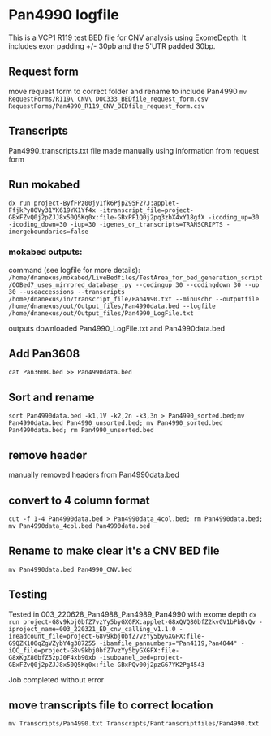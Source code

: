 # Pan4990 logfile
This is a VCP1 R119 test BED file for CNV analysis using ExomeDepth. It includes exon padding +/- 30pb and the 5'UTR padded 30bp.

## Request form
move request form to correct folder and rename to include Pan4990
`mv RequestForms/R119\ CNV\ DOC333_BEDfile_request_form.csv RequestForms/Pan4990_R119_CNV_BEDfile_request_form.csv`

## Transcripts
Pan4990_transcripts.txt file made manually using information from request form

## Run mokabed
`dx run project-ByfFPz00jy1fk6PjpZ95F27J:applet-FfjkPy80Vy31YK619YK1Yf4x -itranscript_file=project-GBxFZvQ0j2pZJJ8x50Q5Kq0x:file-GBxPF1Q0j2pq3zbX4xY18gfX -icoding_up=30 -icoding_down=30 -iup=30 -igenes_or_transcripts=TRANSCRIPTS -imergeboundaries=false`

### mokabed outputs:
command (see logfile for more details):
`/home/dnanexus/mokabed/LiveBedfiles/TestArea_for_bed_generation_script/OOBed7_uses_mirrored_database_.py --codingup 30 --codingdown 30 --up 30 --useaccessions --transcripts /home/dnanexus/in/transcript_file/Pan4990.txt --minuschr --outputfile /home/dnanexus/out/Output_files/Pan4990data.bed --logfile /home/dnanexus/out/Output_files/Pan4990_LogFile.txt `

outputs downloaded Pan4990_LogFile.txt and Pan4990data.bed

## Add Pan3608
`cat Pan3608.bed >> Pan4990data.bed`

## Sort and rename
`sort Pan4990data.bed -k1,1V -k2,2n -k3,3n > Pan4990_sorted.bed;mv Pan4990data.bed Pan4990_unsorted.bed; mv Pan4990_sorted.bed Pan4990data.bed; rm Pan4990_unsorted.bed`

## remove header
manually removed headers from Pan4990data.bed

## convert to 4 column format
`cut -f 1-4 Pan4990data.bed > Pan4990data_4col.bed; rm Pan4990data.bed; mv Pan4990data_4col.bed Pan4990data.bed`

## Rename to make clear it's a CNV BED file
`mv Pan4990data.bed Pan4990_CNV.bed`

## Testing
Tested in 003_220628_Pan4988_Pan4989_Pan4990 with exome depth
`dx run project-G8v9kbj0bfZ7vzYy5byGXGFX:applet-G8xQVQ80bfZ2kvGV1bPbBvQv -iproject_name=003_220321_ED_cnv_calling_v1.1.0 -ireadcount_file=project-G8v9kbj0bfZ7vzYy5byGXGFX:file-G9QZK100qZgVZybY4g387255 -ibamfile_pannumbers="Pan4119,Pan4044" -iQC_file=project-G8v9kbj0bfZ7vzYy5byGXGFX:file-G8xKgZ80bfZ5zpJ0F4xb90xb -isubpanel_bed=project-GBxFZvQ0j2pZJJ8x50Q5Kq0x:file-GBxPQv00j2pzG67YK2Pg4543`

Job completed without error

## move transcripts file to correct location
`mv Transcripts/Pan4990.txt Transcripts/Pantranscriptfiles/Pan4990.txt`